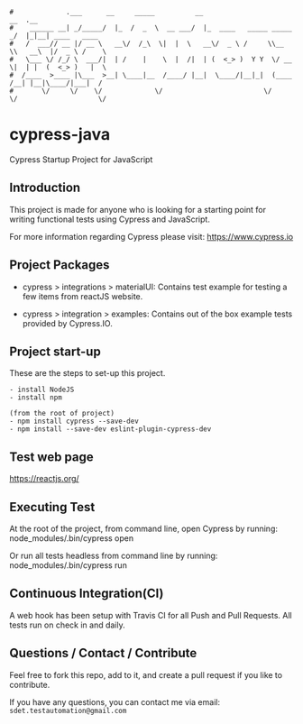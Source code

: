 ```
#             .___      __     _____          __                         __  .__
#    ______ __| _/_____/  |_  /  _  \  __ ___/  |_  ____   _____ _____ _/  |_|__| ____   ____
#   /  ___// __ |/ __ \   __\/  /_\  \|  |  \   __\/  _ \ /     \\__  \\   __\  |/  _ \ /    \
#   \___ \/ /_/ \  ___/|  | /    |    \  |  /|  | (  <_> )  Y Y  \/ __ \|  | |  (  <_> )   |  \
#  /____  >____ |\___  >__| \____|__  /____/ |__|  \____/|__|_|  (____  /__| |__|\____/|___|  /
#       \/     \/    \/             \/                         \/     \/                    \/
```

# cypress-java
Cypress Startup Project for JavaScript


Introduction
------------
This project is made for anyone who is looking for a starting point for writing functional tests using Cypress and JavaScript.

For more information regarding Cypress please visit: https://www.cypress.io

Project Packages
-----
* cypress > integrations > materialUI:
Contains test example for testing a few items from reactJS website.

* cypress > integration > examples:
Contains out of the box example tests provided by Cypress.IO.


Project start-up
-----
These are the steps to set-up this project.

    - install NodeJS
    - install npm
    
    (from the root of project)
    - npm install cypress --save-dev
    - npm install --save-dev eslint-plugin-cypress-dev
    

Test web page
-----
https://reactjs.org/


Executing Test
------------
At the root of the project, from command line, open Cypress by running: node_modules/.bin/cypress open

Or run all tests headless from command line by running: node_modules/.bin/cypress run


Continuous Integration(CI)
------------
A web hook has been setup with Travis CI for all Push and Pull Requests.  All tests run on check in and daily.


Questions / Contact / Contribute
------------
Feel free to fork this repo, add to it, and create a pull request if you like to contribute.

If you have any questions, you can contact me via email: `sdet.testautomation@gmail.com`
